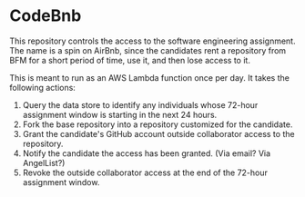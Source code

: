 # CodeBnb
This repository controls the access to the software engineering assignment. The name is a spin on AirBnb, since the candidates rent a repository from BFM for a short period of time, use it, and then lose access to it.

This is meant to run as an AWS Lambda function once per day. It takes the following actions:

1. Query the data store to identify any individuals whose 72-hour assignment window is starting in the next 24 hours.
2. Fork the base repository into a repository customized for the candidate.
3. Grant the candidate's GitHub account outside collaborator access to the repository.
4. Notify the candidate the access has been granted. (Via email? Via AngelList?)
5. Revoke the outside collaborator access at the end of the 72-hour assignment window.
